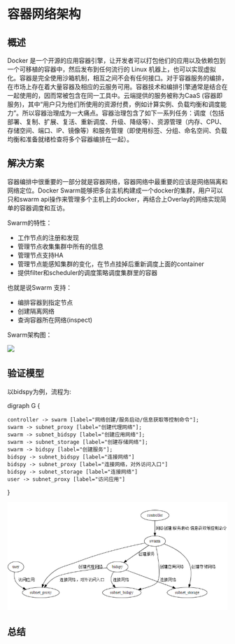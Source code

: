 # 容器网络架构


## 概述

Docker 是一个开源的应用容器引擎，让开发者可以打包他们的应用以及依赖包到一个可移植的容器中，然后发布到任何流行的 Linux 机器上，也可以实现虚拟化。容器是完全使用沙箱机制，相互之间不会有任何接口。对于容器服务的编排，在市场上存在着大量容器及相应的云服务可用。容器技术和编排引擎通常是结合在一起使用的，因而常被包含在同一工具中。云端提供的服务被称为CaaS (容器即服务)，其中“用户只为他们所使用的资源付费，例如计算实例、负载均衡和调度能力”。所以容器治理成为一大痛点。容器治理包含了如下一系列任务：调度（包括部署、复制、扩展、复活、重新调度、升级、降级等）、资源管理（内存、CPU、存储空间、端口、IP、镜像等）和服务管理（即使用标签、分组、命名空间、负载均衡和准备就绪检查将多个容器编排在一起）。


## 解决方案


容器编排中很重要的一部分就是容器网络，容器网络中最重要的应该是网络隔离和网络定位。Docker Swarm能够把多台主机构建成一个docker的集群，用户可以只和swarm api操作来管理多个主机上的docker，再结合上Overlay的网络实现简单的容器调度和互访。

Swarm的特性：

- 工作节点的注册和发现 
- 管理节点收集集群中所有的信息 
- 管理节点支持HA 
- 管理节点能感知集群的变化，在节点挂掉后重新调度上面的container 
- 提供filter和scheduler的调度策略调度集群里的容器

也就是说Swarm 支持：

- 编排容器到指定节点
- 创建隔离网络
- 查询容器所在网络(inspect)


Swarm架构图：

![](http://img.blog.csdn.net/20170312172756441?watermark/2/text/aHR0cDovL2Jsb2cuY3Nkbi5uZXQvTXJUaXRhbg==/font/5a6L5L2T/fontsize/400/fill/I0JBQkFCMA==/dissolve/70/gravity/SouthEast)

## 验证模型

以bidspy为例，流程为:

digraph G {

    controller -> swarm [label="网络创建/服务启动/信息获取等控制命令"];
    swarm -> subnet_proxy [label="创建代理网络"];
    swarm -> subnet_bidspy [label="创建应用网络"];
    swarm -> subnet_storage [label="创建存储网络"];
    swarm -> bidspy [label="创建服务"];
    bidspy -> subnet_bidspy [label="连接网络"]
    bidspy -> subnet_proxy [label="连接网络，对外访问入口"]
    bidspy -> subnet_storage [label="连接网络"]
    user -> subnet_proxy [label="访问应用"]

}

![](/assets/S0[Q$BM1ZSC_BQ4[6[]2]K5.png)


## 总结

